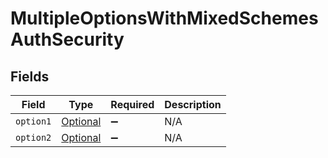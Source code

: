 # MultipleOptionsWithMixedSchemesAuthSecurity


## Fields

| Field                                                                                                                                         | Type                                                                                                                                          | Required                                                                                                                                      | Description                                                                                                                                   |
| --------------------------------------------------------------------------------------------------------------------------------------------- | --------------------------------------------------------------------------------------------------------------------------------------------- | --------------------------------------------------------------------------------------------------------------------------------------------- | --------------------------------------------------------------------------------------------------------------------------------------------- |
| `option1`                                                                                                                                     | [Optional<MultipleOptionsWithMixedSchemesAuthSecurityOption1>](../../models/operations/MultipleOptionsWithMixedSchemesAuthSecurityOption1.md) | :heavy_minus_sign:                                                                                                                            | N/A                                                                                                                                           |
| `option2`                                                                                                                                     | [Optional<MultipleOptionsWithMixedSchemesAuthSecurityOption2>](../../models/operations/MultipleOptionsWithMixedSchemesAuthSecurityOption2.md) | :heavy_minus_sign:                                                                                                                            | N/A                                                                                                                                           |